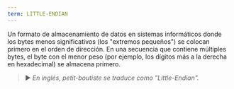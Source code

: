```yaml
---
term: LITTLE-ENDIAN
---
```


Un formato de almacenamiento de datos en sistemas informáticos donde los bytes menos significativos (los "extremos pequeños") se colocan primero en el orden de dirección. En una secuencia que contiene múltiples bytes, el byte con el menor peso (por ejemplo, los dígitos más a la derecha en hexadecimal) se almacena primero.

> ► *En inglés, petit-boutiste se traduce como "Little-Endian".*